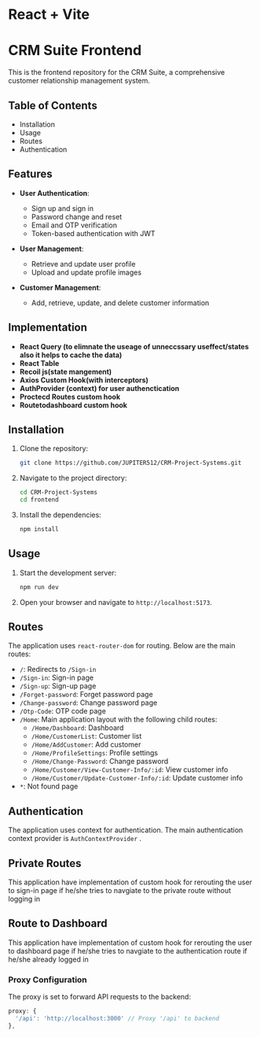 # React + Vite

# CRM Suite Frontend

This is the frontend repository for the CRM Suite, a comprehensive customer relationship management system.

## Table of Contents

- Installation
- Usage
- Routes
- Authentication

## Features

- **User Authentication**:
  - Sign up and sign in
  - Password change and reset
  - Email and OTP verification
  - Token-based authentication with JWT

- **User Management**:
  - Retrieve and update user profile
  - Upload and update profile images

- **Customer Management**:
  - Add, retrieve, update, and delete customer information

## Implementation
- **React Query (to elimnate the useage of unneccssary useffect/states also it helps to cache the data)**
- **React Table**
- **Recoil js(state mangement)**
- **Axios Custom Hook(with interceptors)**
- **AuthProvider (context) for user authenctication**
- **Proctecd Routes custom hook**
- **Routetodashboard custom hook**

## Installation

1. Clone the repository:
    ```sh
    git clone https://github.com/JUPITER512/CRM-Project-Systems.git
    ```
2. Navigate to the project directory:
    ```sh
    cd CRM-Project-Systems
    cd frontend
    ```
3. Install the dependencies:
    ```sh
    npm install
    ```

## Usage

1. Start the development server:
    ```sh
    npm run dev
    ```
2. Open your browser and navigate to `http://localhost:5173`.

## Routes

The application uses `react-router-dom` for routing. Below are the main routes:

- `/`: Redirects to `/Sign-in`
- `/Sign-in`: Sign-in page
- `/Sign-up`: Sign-up page
- `/Forget-password`: Forget password page
- `/Change-password`: Change password page
- `/Otp-Code`: OTP code page
- `/Home`: Main application layout with the following child routes:
  - `/Home/Dashboard`: Dashboard
  - `/Home/CustomerList`: Customer list
  - `/Home/AddCustomer`: Add customer
  - `/Home/ProfileSettings`: Profile settings
  - `/Home/Change-Password`: Change password
  - `/Home/Customer/View-Customer-Info/:id`: View customer info
  - `/Home/Customer/Update-Customer-Info/:id`: Update customer info
- `*`: Not found page

## Authentication

The application uses context for authentication. The main authentication context provider is `AuthContextProvider` .

## Private Routes

This application have implementation of custom hook for rerouting the user to sign-in page if he/she tries to navgiate to the private route without logging in

## Route to Dashboard 

This application have implementation of custom hook for rerouting the user to dashboard page if he/she tries to navgiate to the authentication route if he/she already logged in

### Proxy Configuration

The proxy is set to forward API requests to the backend:
```js
proxy: {
  '/api': 'http://localhost:3000' // Proxy '/api' to backend
},

